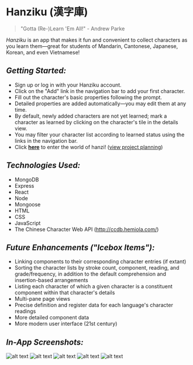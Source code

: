 # **Hanziku (漢字庫)**
> "Gotta (Re-)Learn 'Em All!" - Andrew Parke

*Hanziku* is an app that makes it fun and convenient to collect characters as you learn them—great for students of Mandarin, Cantonese, Japanese, Korean, and even Vietnamese!

## *Getting Started:*
* Sign up or log in with your Hanziku account.
* Click on the "Add" link in the navigation bar to add your first character.
* Fill out the character's basic properties following the prompt.
* Detailed properties are added automatically—you may edit them at any time.
* By default, newly added characters are not yet learned; mark a character as learned by clicking on the character's tile in the details view.
* You may filter your character list according to learned status using the links in the navigation bar.
* Click [**here**](https://hanziku.herokuapp.com/) to enter the world of hanzi! ([view project planning](https://trello.com/b/nxvpoQ6C/hanziku))

## *Technologies Used:*
* MongoDB
* Express
* React
* Node
* Mongoose
* HTML
* CSS
* JavaScript
* The Chinese Character Web API (http://ccdb.hemiola.com/)

## *Future Enhancements ("Icebox Items"):*
* Linking components to their corresponding character entries (if extant)
* Sorting the character lists by stroke count, component, reading, and grade/frequency, in addition to the default comprehension and insertion-based arrangements
* Listing each character of which a given character is a constituent component within that character's details
* Multi-pane page views
* Precise definition and register data for each language's character readings
* More detailed component data
* More modern user interface (21st century)

## *In-App Screenshots:*
![alt text](https://i.imgur.com/BFDS3PE.png)
![alt text](https://i.imgur.com/3NfHJs8.png)
![alt text](https://i.imgur.com/Pr8G795.png)
![alt text](https://i.imgur.com/3TDw9Io.png)
![alt text](https://i.imgur.com/ydJAkGQ.png)